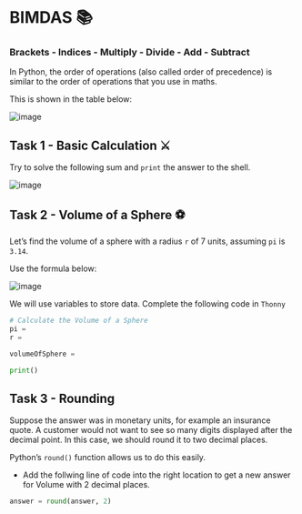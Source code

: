 # BIMDAS 📚
### Brackets - Indices - Multiply - Divide - Add - Subtract 


In Python, the order of operations (also called order of precedence) is similar to the order of operations that you use in maths. 

This is shown in the table below:

![image](https://github.com/user-attachments/assets/4b4cea98-b748-4e80-911a-dc3c9d592c7c)




## Task 1 - Basic Calculation ⚔️
Try to solve the following sum and `print` the answer to the shell.

  ![image](https://github.com/user-attachments/assets/cf9255a5-fd6f-4af6-8966-467504b4d991)


 >

## Task 2 - Volume of a Sphere ⚽
Let’s find the volume of a sphere with a radius ``r`` of 7 units, assuming ``pi`` is ``3.14``. 

Use the formula below:

![image](https://github.com/user-attachments/assets/047c6865-3a0c-41af-8915-89c68f17b32a)


We will use variables to store data.
Complete the following code in ``Thonny``

````python
# Calculate the Volume of a Sphere
pi = 
r = 

volumeOfSphere = 

print()

````
## Task 3 - Rounding 
Suppose the answer was in monetary units, for example an insurance quote. A customer would not want to see so many digits displayed after the decimal point. In this case, we should round it to two decimal places. 

Python’s ``round()`` function allows us to do this easily.

- Add the follwing line of code into the right location to get a new answer for Volume with 2 decimal places.
````python
answer = round(answer, 2)
````

 >
